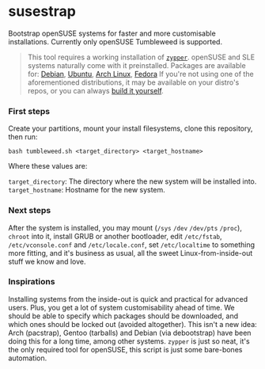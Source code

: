 # susestrap
Bootstrap openSUSE systems for faster and more customisable installations.
Currently only openSUSE Tumbleweed is supported.

> This tool requires a working installation of [`zypper`](https://github.com/openSUSE/zypper). openSUSE and SLE systems naturally come with it preinstalled.
> Packages are available for: [Debian](https://packages.debian.org/search?keywords=zypper&searchon=names&exact=1&suite=all&section=all), [Ubuntu](https://packages.ubuntu.com/search?keywords=zypper&searchon=names&exact=1&suite=all&section=all), [Arch Linux](https://aur.archlinux.org/packages/zypper/), [Fedora](https://src.fedoraproject.org/rpms/zypper)
> If you're not using one of the aforementioned distributions, it may be available on your distro's repos, or you can always [build it yourself](https://en.opensuse.org/openSUSE:Zypper_development#Building_Zypper).

### First steps

Create your partitions, mount your install filesystems, clone this repository, then run:

`bash tumbleweed.sh <target_directory> <target_hostname>`

Where these values are:

`target_directory`: The directory where the new system will be installed into.
`target_hostname`: Hostname for the new system.

### Next steps

After the system is installed, you may mount (`/sys` `/dev` `/dev/pts` `/proc`), `chroot` into it, install GRUB or another bootloader, edit `/etc/fstab`, `/etc/vconsole.conf` and `/etc/locale.conf`, set `/etc/localtime` to something more fitting, and it's business as usual, all the sweet Linux-from-inside-out stuff we know and love.

### Inspirations

Installing systems from the inside-out is quick and practical for advanced users.
Plus, you get a lot of system customisability ahead of time.
We should be able to specify which packages should be downloaded, and which ones should be locked out (avoided altogether).
This isn't a new idea: Arch (pacstrap), Gentoo (tarballs) and Debian (via debootstrap) have been doing this for a long time, among other systems.
`zypper` is just so neat, it's the only required tool for openSUSE, this script is just some bare-bones automation.
